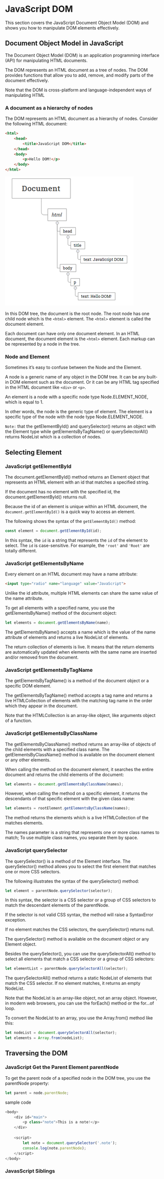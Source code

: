 # JavaScript DOM
This section covers the JavaScript Document Object Model (DOM) and shows you how to manipulate DOM elements effectively.

## Document Object Model in JavaScript
The Document Object Model (DOM) is an application programming interface (API) for manipulating HTML documents.

The DOM represents an HTML document as a tree of nodes. The DOM provides functions that allow you to add, remove, and modify parts of the document effectively.

Note that the DOM is cross-platform and language-independent ways of manipulating HTML

### A document as a hierarchy of nodes
The DOM represents an HTML document as a hierarchy of nodes. Consider the following HTML document:

```html
<html>
    <head>
        <title>JavaScript DOM</title>
    </head>
    <body>
        <p>Hello DOM!</p>
    </body>
</html>
```

<img src="./images/JavaScript-DOM.png" />

In this DOM tree, the document is the root node. The root node has one child node which is the `<html>` element. The `<html>` element is called the document element.

Each document can have only one document element. In an HTML document, the document element is the `<html>` element. Each markup can be represented by a node in the tree.

### Node and Element
Sometimes it’s easy to confuse between the Node and the Element.

A node is a generic name of any object in the DOM tree. It can be any built-in DOM element such as the document. Or it can be any HTML tag specified in the HTML document like `<div>` or `<p>`. 

An element is a node with a specific node type Node.ELEMENT_NODE, which is equal to 1.

In other words, the node is the generic type of element. The element is a specific type of the node with the node type Node.ELEMENT_NODE.

`Note:` that the getElementById() and querySelector() returns an object with the Element type while getElementsByTagName() or querySelectorAll() returns NodeList which is a collection of nodes. 

## Selecting Element
### JavaScript getElementById
The document.getElementById() method returns an Element object that represents an HTML element with an id that matches a specified string.

If the document has no element with the specified id, the document.getElementById() returns null.

Because the id of an element is unique within an HTML document, the `document.getElementById()` is a quick way to access an element.

The following shows the syntax of the `getElementById()` method:

```javascript
const element = document.getElementById(id);
```

In this syntax, the `id` is a string that represents the `id` of the element to select. The `id` is case-sensitive. For example, the `'root'` and `'Root'` are totally different.

### JavaScript getElementsByName
Every element on an HTML document may have a name attribute:

```html
<input type="radio" name="language" value="JavaScript">
```
Unlike the id attribute, multiple HTML elements can share the same value of the name attribute.

To get all elements with a specified name, you use the getElementsByName() method of the document object:

```javascript
let elements = document.getElementsByName(name);
```

The getElementsByName() accepts a name which is the value of the name attribute of elements and returns a live NodeList of elements.

The return collection of elements is live. It means that the return elements are automatically updated when elements with the same name are inserted and/or removed from the document.


### JavaScript getElementsByTagName
The getElementsByTagName() is a method of the document object or a specific DOM element.

The getElementsByTagName() method accepts a tag name and returns a live HTMLCollection of elements with the matching tag name in the order which they appear in the document.

Note that the HTMLCollection is an array-like object, like arguments object of a function.

### JavaScript getElementsByClassName
The getElementsByClassName() method returns an array-like of objects of the child elements with a specified class name. The getElementsByClassName() method is available on the document element or any other elements.

When calling the method on the document element, it searches the entire document and returns the child elements of the document:

```javascript
let elements = document.getElementsByClassName(names);
```

However, when calling the method on a specific element, it returns the descendants of that specific element with the given class name:

```javascript
let elements = rootElement.getElementsByClassName(names);
```
The method returns the elements which is a live HTMLCollection of the matches elements.

The names parameter is a string that represents one or more class names to match; To use multiple class names, you separate them by space.


### JavaScript querySelector
The querySelector() is a method of the Element interface. The querySelector() method allows you to select the first element that matches one or more CSS selectors.

The following illustrates the syntax of the querySelector() method:
```javascript
let element = parentNode.querySelector(selector);
```

In this syntax, the selector is a CSS selector or a group of CSS selectors to match the descendant elements of the parentNode.

If the selector is not valid CSS syntax, the method will raise a SyntaxError exception.

If no element matches the CSS selectors, the querySelector() returns null.

The querySelector() method is available on the document object or any Element object.

Besides the querySelector(), you can use the querySelectorAll() method to select all elements that match a CSS selector or a group of CSS selectors:

```javascript
let elementList = parentNode.querySelectorAll(selector);
```
The querySelectorAll() method returns a static NodeList of elements that match the CSS selector. If no element matches, it returns an empty NodeList.

Note that the NodeList is an array-like object, not an array object. However, in modern web browsers, you can use the forEach() method or the for...of loop.

To convert the NodeList to an array, you use the Array.from() method like this:

```javascript
let nodeList = document.querySelectorAll(selector);
let elements = Array.from(nodeList);
```

## Traversing the DOM
### JavaScript Get the Parent Element parentNode
To get the parent node of a specified node in the DOM tree, you use the parentNode property:

```javascript
let parent = node.parentNode;
```

sample code

```javascript
<body>
    <div id="main">
        <p class="note">This is a note!</p>
    </div>

    <script>
        let note = document.querySelector('.note');
        console.log(note.parentNode);
    </script>
</body>
```

### JavasScript Siblings